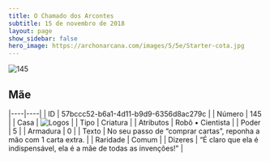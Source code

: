 ```yaml
---
title: O Chamado dos Arcontes
subtitle: 15 de novembro de 2018
layout: page
show_sidebar: false
hero_image: https://archonarcana.com/images/5/5e/Starter-cota.jpg
---
```


![145](https://cdn.keyforgegame.com/media/card_front/pt/341_145_65HF32HQGF2G_pt.png)

## Mãe

|----|----|
| ID | 57bccc52-b6a1-4d11-b9d9-6356d8ac279c |
| Número | 145 |
| Casa | ![Logos](https://archonarcana.com/images/thumb/c/ce/Logos.png/22px-Logos.png "Logos") |
| Tipo | Criatura |
| Atributos | Robô • Cientista |
| Poder | 5 |
| Armadura | 0 |
| Texto | No seu passo de “comprar cartas”, reponha a mão com 1 carta extra. |
| Raridade | Comum |
| Dizeres | “É claro que ela é indispensável, ela é a mãe  de todas as invenções!” |